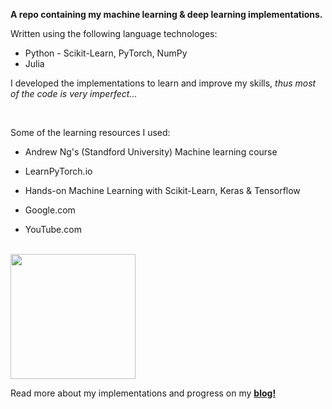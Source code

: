 <b>A repo containing my machine learning & deep learning implementations.</b>
<br>
<p>Written using the following language technologes:
<ul>
    <li>Python - Scikit-Learn, PyTorch, NumPy</li>
    <li>Julia</li>
</ul>
<p>I developed the implementations to learn and improve my skills,
<i>thus most of the code is very imperfect...</i></p>
<br>
<p>Some of the learning resources I used:</p>
<ul>
<li><p>Andrew Ng's (Standford University) Machine learning course</p></li>
<li><p>LearnPyTorch.io</p>
<li><p>Hands-on Machine Learning with Scikit-Learn, Keras & Tensorflow</p>
<li><p>Google.com</p>
<li><p>YouTube.com</p>
</ul>
<br>
<img src='https://encrypted-tbn2.gstatic.com/shopping?q=tbn:ANd9GcTFZ1aY1AMjjForuWjXiSkgRFGM5zdTCALxK-JuR6_KI_JAW7k&usqp=CAc' height=200>
<br>
<p>Read more about my implementations and progress on my <a href="https://davlon.dev/blog.html" target="_blank"><b>blog!</b></a></p>
